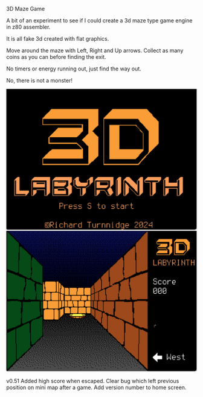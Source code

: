 3D Maze Game

A bit of an experiment to see if I could create a 3d maze type game engine in z80 assembler.

It is all fake 3d created with flat graphics.

Move around the maze with Left, Right and Up arrows.
Collect as many coins as you can before finding the exit.

No timers or energy running out, just find the way out.

No, there is not a monster!

![](./Screenshot%202024-08-30%20at%2018.05.41.png)
![](./Screenshot%202024-08-30%20at%2018.06.13.png)


v0.51
Added high score when escaped.
Clear bug which left previous position on mini map after a game.
Add version number to home screen.
